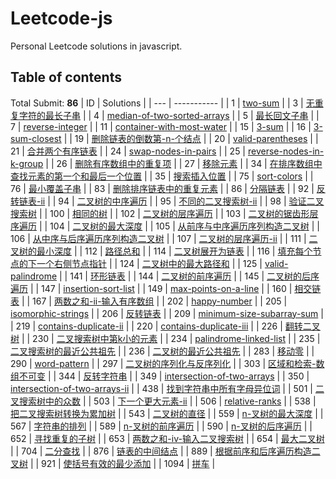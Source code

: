 # Leetcode-js

Personal Leetcode solutions in javascript.

## Table of contents
Total Submit: **86**
| ID | Solutions |
  | --- | ----------- |
| 1 | [two-sum](./src/1.two-sum.js) | 
| 3 | [无重复字符的最长子串](./src/3.无重复字符的最长子串.js) | 
| 4 | [median-of-two-sorted-arrays](./src/4.median-of-two-sorted-arrays.js) | 
| 5 | [最长回文子串](./src/5.最长回文子串.js) | 
| 7 | [reverse-integer](./src/7.reverse-integer.js) | 
| 11 | [container-with-most-water](./src/11.container-with-most-water.js) | 
| 15 | [3-sum](./src/15.3-sum.js) | 
| 16 | [3-sum-closest](./src/16.3-sum-closest.js) | 
| 19 | [删除链表的倒数第-n-个结点](./src/19.删除链表的倒数第-n-个结点.js) | 
| 20 | [valid-parentheses](./src/20.valid-parentheses.js) | 
| 21 | [合并两个有序链表](./src/21.合并两个有序链表.js) | 
| 24 | [swap-nodes-in-pairs](./src/24.swap-nodes-in-pairs.js) | 
| 25 | [reverse-nodes-in-k-group](./src/25.reverse-nodes-in-k-group.js) | 
| 26 | [删除有序数组中的重复项](./src/26.删除有序数组中的重复项.js) | 
| 27 | [移除元素](./src/27.移除元素.js) | 
| 34 | [在排序数组中查找元素的第一个和最后一个位置](./src/34.在排序数组中查找元素的第一个和最后一个位置.js) | 
| 35 | [搜索插入位置](./src/35.搜索插入位置.js) | 
| 75 | [sort-colors](./src/75.sort-colors.js) | 
| 76 | [最小覆盖子串](./src/76.最小覆盖子串.js) | 
| 83 | [删除排序链表中的重复元素](./src/83.删除排序链表中的重复元素.js) | 
| 86 | [分隔链表](./src/86.分隔链表.js) | 
| 92 | [反转链表-ii](./src/92.反转链表-ii.js) | 
| 94 | [二叉树的中序遍历](./src/94.二叉树的中序遍历.js) | 
| 95 | [不同的二叉搜索树-ii](./src/95.不同的二叉搜索树-ii.js) | 
| 98 | [验证二叉搜索树](./src/98.验证二叉搜索树.js) | 
| 100 | [相同的树](./src/100.相同的树.js) | 
| 102 | [二叉树的层序遍历](./src/102.二叉树的层序遍历.js) | 
| 103 | [二叉树的锯齿形层序遍历](./src/103.二叉树的锯齿形层序遍历.js) | 
| 104 | [二叉树的最大深度](./src/104.二叉树的最大深度.js) | 
| 105 | [从前序与中序遍历序列构造二叉树](./src/105.从前序与中序遍历序列构造二叉树.js) | 
| 106 | [从中序与后序遍历序列构造二叉树](./src/106.从中序与后序遍历序列构造二叉树.js) | 
| 107 | [二叉树的层序遍历-ii](./src/107.二叉树的层序遍历-ii.js) | 
| 111 | [二叉树的最小深度](./src/111.二叉树的最小深度.js) | 
| 112 | [路径总和](./src/112.路径总和.js) | 
| 114 | [二叉树展开为链表](./src/114.二叉树展开为链表.js) | 
| 116 | [填充每个节点的下一个右侧节点指针](./src/116.填充每个节点的下一个右侧节点指针.js) | 
| 124 | [二叉树中的最大路径和](./src/124.二叉树中的最大路径和.js) | 
| 125 | [valid-palindrome](./src/125.valid-palindrome.js) | 
| 141 | [环形链表](./src/141.环形链表.js) | 
| 144 | [二叉树的前序遍历](./src/144.二叉树的前序遍历.js) | 
| 145 | [二叉树的后序遍历](./src/145.二叉树的后序遍历.js) | 
| 147 | [insertion-sort-list](./src/147.insertion-sort-list.js) | 
| 149 | [max-points-on-a-line](./src/149.max-points-on-a-line.js) | 
| 160 | [相交链表](./src/160.相交链表.js) | 
| 167 | [两数之和-ii-输入有序数组](./src/167.两数之和-ii-输入有序数组.js) | 
| 202 | [happy-number](./src/202.happy-number.js) | 
| 205 | [isomorphic-strings](./src/205.isomorphic-strings.js) | 
| 206 | [反转链表](./src/206.反转链表.js) | 
| 209 | [minimum-size-subarray-sum](./src/209.minimum-size-subarray-sum.js) | 
| 219 | [contains-duplicate-ii](./src/219.contains-duplicate-ii.js) | 
| 220 | [contains-duplicate-iii](./src/220.contains-duplicate-iii.js) | 
| 226 | [翻转二叉树](./src/226.翻转二叉树.js) | 
| 230 | [二叉搜索树中第k小的元素](./src/230.二叉搜索树中第k小的元素.js) | 
| 234 | [palindrome-linked-list](./src/234.palindrome-linked-list.js) | 
| 235 | [二叉搜索树的最近公共祖先](./src/235.二叉搜索树的最近公共祖先.js) | 
| 236 | [二叉树的最近公共祖先](./src/236.二叉树的最近公共祖先.js) | 
| 283 | [移动零](./src/283.移动零.js) | 
| 290 | [word-pattern](./src/290.word-pattern.js) | 
| 297 | [二叉树的序列化与反序列化](./src/297.二叉树的序列化与反序列化.js) | 
| 303 | [区域和检索-数组不可变](./src/303.区域和检索-数组不可变.js) | 
| 344 | [反转字符串](./src/344.反转字符串.js) | 
| 349 | [intersection-of-two-arrays](./src/349.intersection-of-two-arrays.js) | 
| 350 | [intersection-of-two-arrays-ii](./src/350.intersection-of-two-arrays-ii.js) | 
| 438 | [找到字符串中所有字母异位词](./src/438.找到字符串中所有字母异位词.js) | 
| 501 | [二叉搜索树中的众数](./src/501.二叉搜索树中的众数.js) | 
| 503 | [下一个更大元素-ii](./src/503.下一个更大元素-ii.js) | 
| 506 | [relative-ranks](./src/506.relative-ranks.js) | 
| 538 | [把二叉搜索树转换为累加树](./src/538.把二叉搜索树转换为累加树.js) | 
| 543 | [二叉树的直径](./src/543.二叉树的直径.js) | 
| 559 | [n-叉树的最大深度](./src/559.n-叉树的最大深度.js) | 
| 567 | [字符串的排列](./src/567.字符串的排列.js) | 
| 589 | [n-叉树的前序遍历](./src/589.n-叉树的前序遍历.js) | 
| 590 | [n-叉树的后序遍历](./src/590.n-叉树的后序遍历.js) | 
| 652 | [寻找重复的子树](./src/652.寻找重复的子树.js) | 
| 653 | [两数之和-iv-输入二叉搜索树](./src/653.两数之和-iv-输入二叉搜索树.js) | 
| 654 | [最大二叉树](./src/654.最大二叉树.js) | 
| 704 | [二分查找](./src/704.二分查找.js) | 
| 876 | [链表的中间结点](./src/876.链表的中间结点.js) | 
| 889 | [根据前序和后序遍历构造二叉树](./src/889.根据前序和后序遍历构造二叉树.js) | 
| 921 | [使括号有效的最少添加](./src/921.使括号有效的最少添加.js) | 
| 1094 | [拼车](./src/1094.拼车.js) | 
